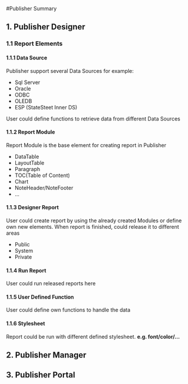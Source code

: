 #Publisher Summary
## 1. Publisher Designer
### 1.1 Report Elements
#### 1.1.1 Data Source

Publisher support several Data Sources
for example:
- Sql Server
- Oracle
- ODBC
- OLEDB
- ESP (StateSteet Inner DS)

User could define functions to retrieve data from different Data Sources
#### 1.1.2 Report Module
Report Module is the base element for creating report in Publisher
- DataTable
- LayoutTable
- Paragraph
- TOC(Table of Content)
- Chart
- NoteHeader/NoteFooter
- ...

#### 1.1.3 Designer Report
User could create report by using the already created Modules or define own new elements.
When report is finished, could release it to different areas

- Public
- System
- Private

#### 1.1.4 Run Report 
User could run released reports here
#### 1.1.5 User Defined Function
User could define own functions to handle the data
#### 1.1.6 Stylesheet
Report could be run with different defined stylesheet. **e.g. font/color/...**
## 2. Publisher Manager
## 3. Publisher Portal